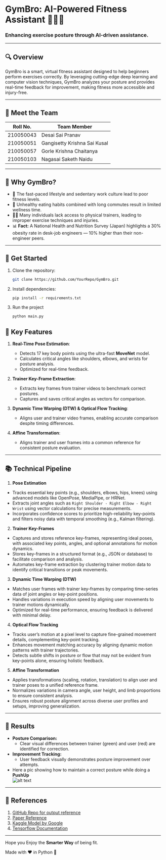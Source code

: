 # GymBro: AI-Powered Fitness Assistant 🏋️‍♂️🤖

### Enhancing exercise posture through AI-driven assistance.

---

## 🔍 **Overview**
GymBro is a smart, virtual fitness assistant designed to help beginners perform exercises correctly. By leveraging cutting-edge deep learning and computer vision techniques, GymBro analyzes your posture and provides real-time feedback for improvement, making fitness more accessible and injury-free.

---

## 👥 **Meet the Team**
| Roll No.     | Team Member                  |  
|--------------|------------------------------|
| 210050043    | Desai Sai Pranav             |
|210050051    | Gangisetty Krishna Sai Kusal  |  
| 210050057    | Gorle Krishna Chaitanya      |  
| 210050103    |  Nagasai Saketh Naidu        |  

---

## 🚀 **Why GymBro?**
- 🌟 The fast-paced lifestyle and sedentary work culture lead to poor fitness levels.
- 🍔 Unhealthy eating habits combined with long commutes result in limited wellness time.
- 🏋️‍♀️ Many individuals lack access to physical trainers, leading to improper exercise techniques and injuries.
- 📊 **Fact:** A National Health and Nutrition Survey (Japan) highlights a 30% obesity rate in desk-job engineers — 10% higher than their non-engineer peers.

---

## 🌟 **Get Started**
1. Clone the repository:
   ```bash
   git clone https://github.com/YourRepo/GymBro.git
2. Install dependencies:
   ```bash
   pip install -r requirements.txt
3. Run the project
   ```bash
   python main.py


## 🔧 **Key Features**
1. **Real-Time Pose Estimation**:
   - Detects 17 key body points using the ultra-fast **MoveNet** model.
   - Calculates critical angles like shoulders, elbows, and wrists for posture analysis.
   - Optimized for real-time feedback.

2. **Trainer Key-Frame Extraction**:
   - Extracts key frames from trainer videos to benchmark correct postures.
   - Captures and saves critical angles as vectors for comparison.

3. **Dynamic Time Warping (DTW) & Optical Flow Tracking**:
   - Aligns user and trainer video frames, enabling accurate comparison despite timing differences.

4. **Affine Transformation**:
   - Aligns trainer and user frames into a common reference for consistent posture evaluation.

---

## 📚 **Technical Pipeline**

1. **Pose Estimation**
- Tracks essential key points (e.g., shoulders, elbows, hips, knees) using advanced models like OpenPose, MediaPipe, or HRNet.
- Extracts joint angles such as `Right Shoulder - Right Elbow - Right Wrist` using vector calculations for precise measurements.
- Incorporates confidence scores to prioritize high-reliability key-points and filters noisy data with temporal smoothing (e.g., Kalman filtering).

2. **Trainer Key-Frames**
- Captures and stores reference key-frames, representing ideal poses, with associated key points, angles, and optional annotations for motion dynamics.
- Stores key-frames in a structured format (e.g., JSON or database) to facilitate comparison and analysis.
- Automates key-frame extraction by clustering trainer motion data to identify critical transitions or peak movements.

3. **Dynamic Time Warping (DTW)**
- Matches user frames with trainer key-frames by comparing time-series data of joint angles or key-point positions.
- Handles variations in execution speed by aligning user movements to trainer motions dynamically.
- Optimized for real-time performance, ensuring feedback is delivered with minimal delay.

4. **Optical Flow Tracking**
- Tracks user’s motion at a pixel level to capture fine-grained movement details, complementing key-point tracking.
- Enhances movement matching accuracy by aligning dynamic motion patterns with trainer trajectories.
- Detects subtle shifts in posture or flow that may not be evident from key-points alone, ensuring holistic feedback.

5. **Affine Transformation**
- Applies transformations (scaling, rotation, translation) to align user and trainer poses to a unified reference frame.
- Normalizes variations in camera angle, user height, and limb proportions to ensure consistent analysis.
- Ensures robust posture alignment across diverse user profiles and setups, improving generalization.


---


## 🎯 **Results**
- **Posture Comparison:**
  - Clear visual differences between trainer (green) and user (red) are identified for correction.
- **Improvement Tracking:**
  - User feedback visually demonstrates posture improvement over attempts.
- Here a pic showing how to maintain a correct posture while doing a **PushUp**<br/>
  ![alt text](https://github.com/krishnachaitanya2004/GymBro/blob/main/results/final_res.png)


---
## 🔗 **References**
1. [GitHub Repo for output reference](https://github.com/NgoQuocBao1010/Exercise-Correction?tab=readme-ov-file)
2. [Paper Reference](https://ieeexplore.ieee.org/stamp/stamp.jsp?tp=&arnumber=8856547&tag=1)
3. [Kaggle Model by Google](https://www.kaggle.com/models/google/movenet/tensorFlow2/singlepose-lightning/4?tfhub-redirect=true)
4. [Tensorflow Documentation](https://www.tensorflow.org/)
---

Hope you Enjoy the **Smarter Way** of being fit.

Made with ❤️ in Python 🐍




